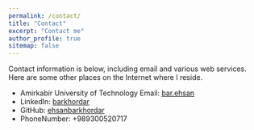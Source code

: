 ```yaml
---
permalink: /contact/
title: "Contact"
excerpt: "Contact me"
author_profile: true
sitemap: false
---
```

Contact information is below, including email and various web services. Here are some other places on the Internet where I reside.

* Amirkabir University of Technology Email: [bar.ehsan](bar.ehsan@aut.ac.ir)
* LinkedIn: [barkhordar](https://linkedin.com/in/barkhordar)
* GitHub: [ehsanbarkhordar](https://github.com/ehsanbarkhordar)
* PhoneNumber: +989300520717
